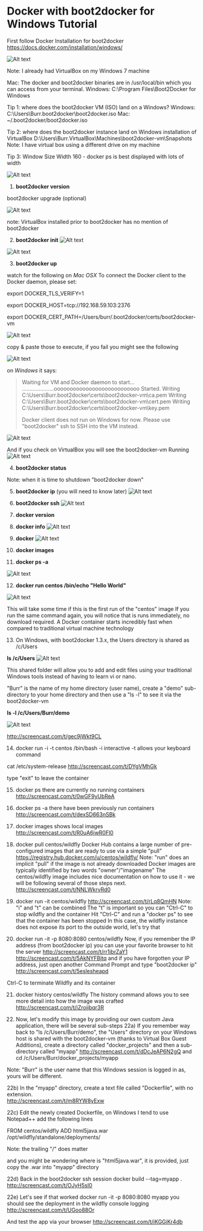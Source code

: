 Docker with boot2docker for Windows Tutorial
============================================

First follow Docker Installation for boot2docker
<https://docs.docker.com/installation/windows/>

![Alt text](/screenshots/installer.png?raw=true "Installer")

Note: I already had VirtualBox on my Windows 7 machine

Mac: The docker and boot2docker binaries are in /usr/local/bin which you can access from your terminal. 
Windows: C:\Program Files\Boot2Docker for Windows

Tip 1: where does the boot2docker VM (ISO) land on a Windows?
Windows: C:\Users\Burr\.boot2docker\boot2docker.iso
Mac: ~/.boot2docker/boot2docker.iso

Tip 2: where does the boot2docker instance land on Windows installation of VirtualBox
D:\Users\Burr\.VirtualBox\Machines\boot2docker-vm\Snapshots
Note: I have virtual box using a different drive on my machine

Tip 3: Window Size Width 160 - docker ps is best displayed with lots of width

![Alt text](/screenshots/cmd_properties.png?raw=true "cmd.exe Properties")


1) **boot2docker version**

boot2docker upgrade (optional)

![Alt text](/screenshots/virtualbox_before_boot2docker.png?raw=true "VirtualBox Before") 

note: VirtualBox installed prior to boot2docker has no mention of boot2docker

2) **boot2docker init**
![Alt text](/screenshots/boot2docker_init.png?raw=true "boot2docker init")

![Alt text](/screenshots/virtualbox_after_boot2docker.png?raw=true "VirtualBox After")


3) **boot2docker up**

watch for the following on _Mac OSX_
To connect the Docker client to the Docker daemon, please set:

export DOCKER_TLS_VERIFY=1

export DOCKER_HOST=tcp://192.168.59.103:2376

export DOCKER_CERT_PATH=/Users/burr/.boot2docker/certs/boot2docker-vm

![Alt text](/screenshots/macosx_env_vars.png?raw=true "Mac OSX Env Vars")

copy & paste those to execute, if you fail you might see the following

![Alt text](/screenshots/failed_macosx_env_vars.png?raw=true "Fail Mac OSX Env Vars")

on _Windows_ it says:
> Waiting for VM and Docker daemon to start...
> .....................ooooooooooooooooooooooooooo
> Started.
> Writing C:\Users\Burr\.boot2docker\certs\boot2docker-vm\ca.pem
> Writing C:\Users\Burr\.boot2docker\certs\boot2docker-vm\cert.pem
> Writing C:\Users\Burr\.boot2docker\certs\boot2docker-vm\key.pem
>
> Docker client does not run on Windows for now. Please use
>    "boot2docker" ssh
> to SSH into the VM instead.

![Alt text](/screenshots/after_boot2docker_up.png?raw=true "boot2docker up")

And if you check on VirtualBox you will see the boot2docker-vm Running
![Alt text](/screenshots/after_boot2docker_up_virtual_box.png?raw=true "boot2docker up results in VirtualBox")


4) **boot2docker status**

Note: when it is time to shutdown "boot2docker down"

5) **boot2docker ip** (you will need to know later)
![Alt text](/screenshots/boot2docker_ip.png?raw=true "boot2docker ip")

6) **boot2docker ssh**
![Alt text](/screenshots/boot2docker_ssh.png?raw=true "boot2docker ssh")

7) **docker version**

8) **docker info**
![Alt text](/screenshots/docker_info.png?raw=true "docker info")

9) **docker**
![Alt text](/screenshots/docker_lists_commands.png?raw=true "docker info")
 
10) **docker images**

11) **docker ps -a** 

![Alt text](/screenshots/docker_ps_a.png?raw=true "docker ps -a")

12) **docker run centos /bin/echo "Hello World"**

![Alt text](/screenshots/docker_run_centos.png?raw=true "docker run centos")

This will take some time if this is the first run of the "centos" image
If you run the same command again, you will notice that is runs immediately, no download required.
A Docker container starts incredibly fast when compared to traditional virtual machine technology

13) On Windows, with boot2docker 1.3.x, the Users directory is shared as /c/Users

**ls /c/Users**
![Alt text](/screenshots/ls_users.png?raw=true "ls /c/Users")

This shared folder will allow you to add and edit files using your traditional Windows tools
instead of having to learn vi or nano.

"Burr" is the name of my home directory (user name), create a "demo" sub-directory to your home directory
and then use a "ls -l" to see it via the boot2docker-vm

**ls -l /c/Users/Burr/demo**

![Alt text](/screenshots/ls_l_c_users_Burr_demo.png?raw=true "ls -l /c/Users/Burr/demo")


http://screencast.com/t/gec9jWkt9CL


14) docker run -i -t centos /bin/bash
-i interactive 
-t allows your keyboard command 

cat /etc/system-release
http://screencast.com/t/DYgVMhGk

type "exit" to leave the container

15) docker ps
there are currently no running containers
http://screencast.com/t/0wGF9yUbReA

16) docker ps -a
there have been previously run containers
http://screencast.com/t/dexSD663nSBk

17) docker images
shows local images 
http://screencast.com/t/R0uA6jwR0Fl0

18) docker pull centos/wildfly
Docker Hub contains a large number of pre-configured images that are ready to use via a simple "pull"
https://registry.hub.docker.com/u/centos/wildfly/
Note: "run" does an implicit "pull" if the image is not already downloaded
Docker images are typically identified by two words "owner"/"imagename"
The centos/wildfly image includes nice documentation on how to use it - we will be following several of those steps
next.
http://screencast.com/t/NNLWkrvRd0

19) docker run -it centos/wildfly
http://screencast.com/t/rLq8QmHN
Note: "i" and "t" can be combined 
The "t" is important so you can "Ctrl-C" to stop wildfly and the container
Hit "Ctrl-C" and run a "docker ps" to see that the container has been stopped
In this case, the wildfly instance does not expose its port to the outside world, let's try that

20) docker run -it -p 8080:8080 centos/wildfly
Now, if you remember the IP address (from boot2docker ip) you can use your favorite browser to hit the server
http://screencast.com/t/rr1ibrZaY1
http://screencast.com/t/5AkNYFBjtq
and if you have forgotten your IP address, just open another Command Prompt and type "boot2docker ip"
http://screencast.com/t/5eslesheapd

Ctrl-C to terminate Wildfly and its container

21) docker history centos/wildfly
The history command allows you to see more detail into how the image was crafted
http://screencast.com/t/iZroijbqr3R

22) Now, let's modify this image by providing our own custom Java application, there will be several sub-steps
22a) If you remember way back to "ls /c/Users/Burr/demo", the "Users" directory on your Windows host
is shared with the boot2docker-vm (thanks to Virtual Box Guest Additions), create a directory called
"docker_projects" and then a sub-directory called "myapp"
http://screencast.com/t/dDcJeAP6N2gQ
and 
cd /c/Users/Burr/docker_projects/myapp

Note: "Burr" is the user name that this Windows session is logged in as, yours will be different.

22b)  In the "myapp" directory, create a text file called "Dockerfile", with no extension.  
http://screencast.com/t/m8RYW8yExw

22c) Edit the newly created Dockerfile, on Windows I tend to use Notepad++ 
add the following lines

FROM centos/wildfly
ADD html5java.war /opt/wildfly/standalone/deployments/

Note: the trailing "/" does matter

and you might be wondering where is "html5java.war", it is provided, just copy the .war into "myapp" directory

22d) Back in the boot2docker ssh session
docker build --tag=myapp .
http://screencast.com/t/OJyH5sI0

22e) Let's see if that worked
docker run -it -p 8080:8080 myapp
you should see the deployment in the wildfly console logging
http://screencast.com/t/UGoo88Or

And test the app via your browser
http://screencast.com/t/iKGGiKr4db

